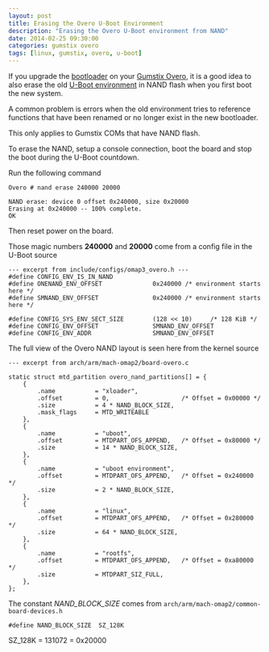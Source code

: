 ```yaml
---
layout: post
title: Erasing the Overo U-Boot Environment
description: "Erasing the Overo U-Boot environment from NAND"
date: 2014-02-25 09:30:00
categories: gumstix overo
tags: [linux, gumstix, overo, u-boot]
---
```


If you upgrade the [bootloader][uboot] on your [Gumstix Overo][overo], it is
a good idea to also erase the old [U-Boot environment][uboot-env] in NAND flash
when you first boot the new system.

A common problem is errors when the old environment tries to reference functions
that have been renamed or no longer exist in the new bootloader.

This only applies to Gumstix COMs that have NAND flash.

To erase the NAND, setup a console connection, boot the board and stop the boot
during the U-Boot countdown.

Run the following command

    Overo # nand erase 240000 20000

    NAND erase: device 0 offset 0x240000, size 0x20000
    Erasing at 0x240000 -- 100% complete.
    OK

Then reset power on the board.


Those magic numbers **240000** and **20000** come from a config file in the
U-Boot source

    --- excerpt from include/configs/omap3_overo.h ---
    #define CONFIG_ENV_IS_IN_NAND
    #define ONENAND_ENV_OFFSET              0x240000 /* environment starts here */
    #define SMNAND_ENV_OFFSET               0x240000 /* environment starts here */
    
    #define CONFIG_SYS_ENV_SECT_SIZE        (128 << 10)     /* 128 KiB */
    #define CONFIG_ENV_OFFSET               SMNAND_ENV_OFFSET
    #define CONFIG_ENV_ADDR                 SMNAND_ENV_OFFSET



The full view of the Overo NAND layout is seen here from the kernel source

    --- excerpt from arch/arm/mach-omap2/board-overo.c

    static struct mtd_partition overo_nand_partitions[] = {
        {
            .name           = "xloader",
            .offset         = 0,                    /* Offset = 0x00000 */
            .size           = 4 * NAND_BLOCK_SIZE,
            .mask_flags     = MTD_WRITEABLE
        },
        {
            .name           = "uboot",
            .offset         = MTDPART_OFS_APPEND,   /* Offset = 0x80000 */
            .size           = 14 * NAND_BLOCK_SIZE,
        },
        {
            .name           = "uboot environment",
            .offset         = MTDPART_OFS_APPEND,   /* Offset = 0x240000 */
            .size           = 2 * NAND_BLOCK_SIZE,
        },
        {
            .name           = "linux",
            .offset         = MTDPART_OFS_APPEND,   /* Offset = 0x280000 */
            .size           = 64 * NAND_BLOCK_SIZE,
        },
        {
            .name           = "rootfs",
            .offset         = MTDPART_OFS_APPEND,   /* Offset = 0xa80000 */
            .size           = MTDPART_SIZ_FULL,
        },
    };

The constant *NAND_BLOCK_SIZE* comes from `arch/arm/mach-omap2/common-board-devices.h`

    #define NAND_BLOCK_SIZE  SZ_128K

SZ_128K = 131072 = 0x20000


[overo]: https://store.gumstix.com/index.php/category/33/
[uboot]: http://en.wikipedia.org/wiki/Das_U-Boot
[uboot-env]: http://www.denx.de/wiki/view/DULG/UBootEnvVariables